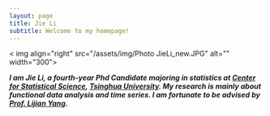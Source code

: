 ```yaml
---
layout: page
title: Jie Li
subtitle: Welcome to my homepage!
---
```




< img align="right" src="/assets/img/Photo JieLi_new.JPG" alt="" width="300">


**_I am Jie Li, a fourth-year Phd Candidate majoring in statistics at [Center for Statistical Science](http://www.stat.tsinghua.edu.cn), [Tsinghua University](https://www.tsinghua.edu.cn). My research is mainly about functional data analysis and time series. I am fortunate to be advised by [Prof. Lijian Yang](http://www.stat.tsinghua.edu.cn/en/teambuilder/faculty/lijian-yang)_.**






  
    
      
      







